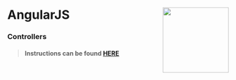 # AngularJS <img align="right" src="https://github.com/Learning-Fuze/prototypes_C11/blob/assets/assets/images/logos/LF_LOGO.png?raw=true" width="150">
### Controllers

>#### Instructions can be found <a href="http://learning-fuze.github.io/prototypes_C11/#/AngularJS-Controllers" target="_blank">HERE</a>